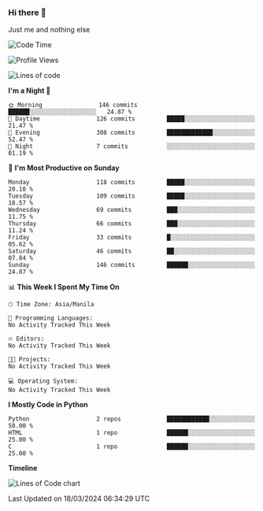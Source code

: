 ### Hi there 👋

Just me and nothing else


<!--START_SECTION:waka-->
![Code Time](http://img.shields.io/badge/Code%20Time-122%20hrs%2014%20mins-blue)

![Profile Views](http://img.shields.io/badge/Profile%20Views-62-blue)

![Lines of code](https://img.shields.io/badge/From%20Hello%20World%20I%27ve%20Written-1.3%20million%20lines%20of%20code-blue)

**I'm a Night 🦉** 

```text
🌞 Morning                146 commits         ██████░░░░░░░░░░░░░░░░░░░   24.87 % 
🌆 Daytime                126 commits         █████░░░░░░░░░░░░░░░░░░░░   21.47 % 
🌃 Evening                308 commits         █████████████░░░░░░░░░░░░   52.47 % 
🌙 Night                  7 commits           ░░░░░░░░░░░░░░░░░░░░░░░░░   01.19 % 
```
📅 **I'm Most Productive on Sunday** 

```text
Monday                   118 commits         █████░░░░░░░░░░░░░░░░░░░░   20.10 % 
Tuesday                  109 commits         █████░░░░░░░░░░░░░░░░░░░░   18.57 % 
Wednesday                69 commits          ███░░░░░░░░░░░░░░░░░░░░░░   11.75 % 
Thursday                 66 commits          ███░░░░░░░░░░░░░░░░░░░░░░   11.24 % 
Friday                   33 commits          █░░░░░░░░░░░░░░░░░░░░░░░░   05.62 % 
Saturday                 46 commits          ██░░░░░░░░░░░░░░░░░░░░░░░   07.84 % 
Sunday                   146 commits         ██████░░░░░░░░░░░░░░░░░░░   24.87 % 
```


📊 **This Week I Spent My Time On** 

```text
🕑︎ Time Zone: Asia/Manila

💬 Programming Languages: 
No Activity Tracked This Week

🔥 Editors: 
No Activity Tracked This Week

🐱‍💻 Projects: 
No Activity Tracked This Week

💻 Operating System: 
No Activity Tracked This Week
```

**I Mostly Code in Python** 

```text
Python                   2 repos             ████████████░░░░░░░░░░░░░   50.00 % 
HTML                     1 repo              ██████░░░░░░░░░░░░░░░░░░░   25.00 % 
C                        1 repo              ██████░░░░░░░░░░░░░░░░░░░   25.00 % 
```



**Timeline**

![Lines of Code chart](https://raw.githubusercontent.com/mauring55/mauring55/main/assets/bar_graph.png)


 Last Updated on 18/03/2024 06:34:29 UTC
<!--END_SECTION:waka-->
